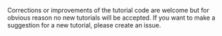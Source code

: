 Corrections or improvements of the tutorial code are welcome but for obvious reason no new tutorials will be accepted. If you want to make a suggestion for a new tutorial, please create an issue.
